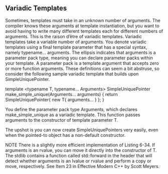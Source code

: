 ## Variadic Templates
Sometimes, templates must take in an unknown number of arguments. The
compiler knows these arguments at template instantiation, but you want to
avoid having to write many different templates each for different numbers
of arguments. This is the raison d’être of variadic templates. Variadic templates take a variable number of arguments.
You denote variadic templates using a final template parameter that
has a special syntax, namely typename... arguments. The ellipsis indicates
that arguments is a parameter pack type, meaning you can declare parameter
packs within your template. A parameter pack is a template argument that
accepts zero or more function arguments. These definitions can seem a
bit abstruse, so consider the following sample variadic template that builds
upon SimpleUniquePointer.

template <typename T, typename... Arguments>
SimpleUniquePointer<T> make_simple_unique(Arguments... arguments) {
  return SimpleUniquePointer<T>{ new T{ arguments... } };
}

You define the parameter pack type Arguments, which declares make_simple_unique as a variadic template. This function passes arguments to
the constructor of template parameter T.

The upshot is you can now create SimpleUniquePointers very easily, even
when the pointed-to object has a non-default constructor.

NOTE
There is a slightly more efficient implementation of Listing 6-34. If arguments is an rvalue, you can move it directly into the constructor of T. The stdlib contains a function called std::forward in the <utility> header that will detect whether arguments is an lvalue or rvalue and perform a copy or move, respectively. See Item 23 in Effective Modern C++ by Scott Meyers.
